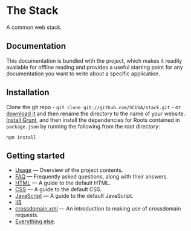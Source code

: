 The Stack
=========

A common web stack.

## Documentation

This documentation is bundled with the project, which makes it readily available
for offline reading and provides a useful starting point for any documentation you
want to write about a specific application.

## Installation

Clone the git repo - `git clone git://github.com/SCUSA/stack.git` - or 
[download it](https://github.com/SCUSA/stack/zipball/master) and then rename the 
directory to the name of your website. [Install Grunt](http://gruntjs.com/getting-started), 
and then install the dependencies for Roots contained in `package.json` by running 
the following from the root directory:

```
npm install
```

## Getting started

* [Usage](doc/usage.md) — Overview of the project contents.
* [FAQ](doc/faq.md) — Frequently asked questions, along with their answers.
* [HTML](doc/html.md) — A guide to the default HTML.
* [CSS](doc/css.md) — A guide to the default CSS.
* [JavaScript](doc/js.md) — A guide to the default JavaScript.
* [IIS](https://github.com/h5bp/server-configs-iis)
* [crossdomain.xml](doc/crossdomain.md) — An introduction to making use of
  crossdomain requests.
* [Everything else](doc/misc.md).